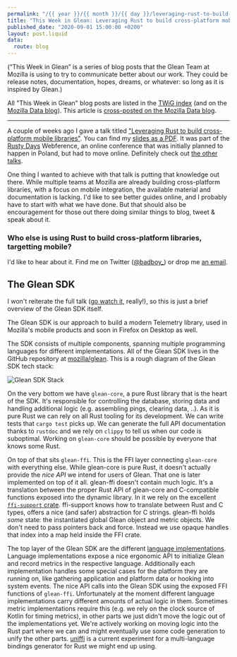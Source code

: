 ```yaml
---
permalink: "/{{ year }}/{{ month }}/{{ day }}/leveraging-rust-to-build-cross-platform-mobile-libraries"
title: "This Week in Glean: Leveraging Rust to build cross-platform mobile libraries"
published_date: "2020-09-01 15:00:00 +0200"
layout: post.liquid
data:
  route: blog
---
```


(“This Week in Glean” is a series of blog posts that the Glean Team at Mozilla is using to try to communicate better about our work. They could be release notes, documentation, hopes, dreams, or whatever: so long as it is inspired by Glean.)

All "This Week in Glean" blog posts are listed in the [TWiG index](https://mozilla.github.io/glean/book/appendix/twig.html)
(and on the [Mozilla Data blog](https://blog.mozilla.org/data/category/glean/)).
This article is [cross-posted on the Mozilla Data blog](https://blog.mozilla.org/data/2020/08/24/this-week-in-glean-leveragin-rust/).

---

A couple of weeks ago I gave a talk titled ["Leveraging Rust to build cross-platform mobile libraries"][video].
You can find my [slides as a PDF](https://fnordig.de/talks/2020/rustydays/slides.pdf).
It was part of the [Rusty Days][rustydays] Webference, an online conference that was initially planned to happen in Poland, but had to move online.
Definitely check out [the other talks][playlist].

[rustydays]: https://rusty-days.org/
[video]: https://www.youtube.com/watch?v=j5rczOF7pzg
[slides]: https://fnordig.de/talks/2020/rustydays/slides.pdf
[playlist]: https://www.youtube.com/watch?v=QaCvUKrxNLI&list=PLf3u8NhoEikhTC5radGrmmqdkOK-xMDoZ

One thing I wanted to achieve with that talk is putting that knowledge out there.
While multiple teams at Mozilla are already building cross-platform libraries, with a focus on mobile integration,
the available material and documentation is lacking.
I'd like to see better guides online, and I probably have to start with what we have done.
But that should also be encouragement for those out there doing similar things to blog, tweet & speak about it.

### Who else is using Rust to build cross-platform libraries, targetting mobile?

I'd like to hear about it.
Find me on Twitter ([@badboy\_](https://twitter.com/badboy_)) or drop me [an email](mailto:janerik@fnordig.de).

## The Glean SDK

I won't reiterate the full talk ([go watch it][video], really!), so this is just a brief overview of the Glean SDK itself.

The Glean SDK is our approach to build a modern Telemetry library, used in Mozilla's mobile products and soon in Firefox on Desktop as well.

The SDK consists of multiple components, spanning multiple programming languages for different implementations.
All of the Glean SDK lives in the GitHub repository at [mozilla/glean](https://github.com/mozilla/glean).
This is a rough diagram of the Glean SDK tech stack:

![Glean SDK Stack](https://tmp.fnordig.de/blog/2020/glean-stack.png)

On the very bottom we have `glean-core`, a pure Rust library that is the heart of the SDK.
It's responsible for controlling the database, storing data and handling additional logic (e.g. assembling pings, clearing data, ..).
As it is pure Rust we can rely on all Rust tooling for its development.
We can write tests that `cargo test` picks up. We can generate the full API documentation thanks to `rustdoc`
and we rely on `clippy` to tell us when our code is suboptimal.
Working on `glean-core` should be possible by everyone that knows some Rust.

On top of that sits `glean-ffi`.
This is the FFI layer connecting `glean-core` with everything else.
While glean-core is pure Rust, it doesn't actually provide the *nice API* we intend for users of Glean.
That one is later implemented on top of it all.
glean-ffi doesn't contain much logic.
It's a translation between the proper Rust API of glean-core and C-compatible functions exposed into the dynamic library.
In it we rely on the excellent [`ffi-support` crate](https://docs.rs/ffi-support/).
ffi-support knows how to translate between Rust and C types, offers a nice (and safer) abstraction for C strings.
glean-ffi holds *some* state: the instantiated global Glean object and metric objects.
We don't need to pass pointers back and force. Instead we use opaque handles that index into a map held inside the FFI crate.

The top layer of the Glean SDK are the different [language implementations](https://mozilla.github.io/glean/book/dev/core/internal/implementations.html).
Language implementations expose a nice ergonomic API to initialize Glean and record metrics in the respective language.
Additionally each implementation handles some special cases for the platform they are running on, like gathering application and platform data or hooking into system events.
The nice API calls into the Glean SDK using the exposed FFI functions of `glean-ffi`.
Unfortunately at the moment different language implementations carry different amounts of actual logic in them.
Sometimes metric implementations require this (e.g. we rely on the clock source of Kotlin for timing metrics),
in other parts we just didn't move the logic out of the implementations yet.
We're actively working on moving logic into the Rust part where we can and might eventually use some code generation to unify the other parts.
[uniffi] is a current experiment for a multi-language bindings generator for Rust we might end up using.

[uniffi]: https://github.com/mozilla/uniffi-rs
